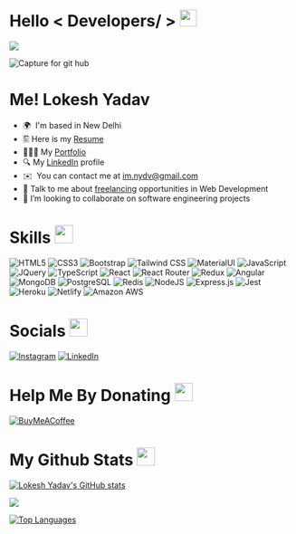 <h1> Hello < Developers/ > <img src = "https://raw.githubusercontent.com/MartinHeinz/MartinHeinz/master/wave.gif" width = 30px> </h1>
<p align='center'>
</p>

<p>
  <a href=""><img src="https://readme-typing-svg.herokuapp.com?&font=IBM+Plex+Sans&color=abcdef&size=20&lines=I'm+a+Full+Stack+Web+Developer;I'm+a+MERN+Developer;I'm+a+MEAN+Developer;I'm+a+GrapeJs+Developer;" /></a>
</p>

![Capture for git hub](https://images.squarespace-cdn.com/content/v1/5769fc401b631bab1addb2ab/1541580611624-TE64QGKRJG8SWAIUS7NS/coding-freak.gif)
<!-- ![programmer-engineering](https://user-images.githubusercontent.com/105915325/201589211-acaedbc1-56a7-499b-8aa4-b00ceed753b0.png) -->

Me! Lokesh Yadav
=============================

* 🌍  I'm based in New Delhi
* 🖺   Here is my [Resume]()
* 👨🏼‍💻  My [Portfolio]()
* 🔍  My [LinkedIn](https://www.linkedin.com/in/vikas-dongarwar-4254b0253/) profile
* ✉️  You can contact me at [im.nydv@gmail.com](mailto:im.nydv@gmail.com)
* 💬 Talk to me about [freelancing](https://www.fiverr.com/nitinyaduvan203?up_rollout=true) opportunities in Web Development
* 👯 I’m looking to collaborate on software engineering projects

<h1> Skills <img src = "https://media2.giphy.com/media/QssGEmpkyEOhBCb7e1/giphy.gif?cid=ecf05e47a0n3gi1bfqntqmob8g9aid1oyj2wr3ds3mg700bl&rid=giphy.gif" width = 32px> </h1>

![HTML5](https://img.shields.io/badge/html5-%23E34F26.svg?style=for-the-badge&logo=html5&logoColor=white)
![CSS3](https://img.shields.io/badge/CSS3-1572B6?style=for-the-badge&logo=css3&logoColor=white)
![Bootstrap](https://img.shields.io/badge/Bootstrap-563D7C?style=for-the-badge&logo=bootstrap&logoColor=white)
![Tailwind CSS](https://img.shields.io/badge/Tailwind_CSS-38B2AC?style=for-the-badge&logo=tailwind-css&logoColor=white)
![MaterialUI](https://img.shields.io/badge/Material--UI-0081CB?style=for-the-badge&logo=material-ui&logoColor=white)
![JavaScript](https://img.shields.io/badge/javascript-%23323330.svg?style=for-the-badge&logo=javascript&logoColor=%23F7DF1E)
![JQuery](https://img.shields.io/badge/jQuery-0769AD?style=for-the-badge&logo=jquery&logoColor=%23F7DF1E)
![TypeScript](https://img.shields.io/badge/typescript-%23007ACC.svg?style=for-the-badge&logo=typescript&logoColor=white)
![React](https://img.shields.io/badge/react-%2320232a.svg?style=for-the-badge&logo=react&logoColor=%2361DAFB)
![React Router](https://img.shields.io/badge/React_Router-CA4245?style=for-the-badge&logo=react-router&logoColor=white)
![Redux](https://img.shields.io/badge/redux-%23593d88.svg?style=for-the-badge&logo=redux&logoColor=white)
![Angular](https://img.shields.io/badge/Angular-DD0031?style=for-the-badge&logo=angular&logoColor=%2361DAFB)
![MongoDB](https://img.shields.io/badge/MongoDB-%234ea94b.svg?style=for-the-badge&logo=mongodb&logoColor=white)
![PostgreSQL](https://img.shields.io/badge/PostgreSQL-316192?style=for-the-badge&logo=postgresql&logoColor=white)
![Redis](https://img.shields.io/badge/redis-%23DD0031.svg?style=for-the-badge&logo=redis&logoColor=white)
![NodeJS](https://img.shields.io/badge/node.js-6DA55F?style=for-the-badge&logo=node.js&logoColor=white)
![Express.js](https://img.shields.io/badge/express.js-%23404d59.svg?style=for-the-badge&logo=express&logoColor=%2361DAFB)
![Jest](https://img.shields.io/badge/Jest-323330?style=for-the-badge&logo=Jest&logoColor=white)
![Heroku](https://img.shields.io/badge/heroku-%23430098.svg?style=for-the-badge&logo=heroku&logoColor=white)
![Netlify](https://img.shields.io/badge/netlify-%23000000.svg?style=for-the-badge&logo=netlify&logoColor=#00C7B7)
![Amazon AWS](https://img.shields.io/badge/Amazon_AWS-232F3E?style=for-the-badge&logo=amazon-aws&logoColor=white)

<h1> Socials <img src = "https://media2.giphy.com/media/QssGEmpkyEOhBCb7e1/giphy.gif?cid=ecf05e47a0n3gi1bfqntqmob8g9aid1oyj2wr3ds3mg700bl&rid=giphy.gif" width = 32px> </h1>
  
[![Instagram](https://img.shields.io/badge/Instagram-E4405F?style=for-the-badge&logo=instagram&logoColor=white)](https://www.instagram.com/i_nydv/?igshid=YmMyMTA2M2Y%3D)
[![LinkedIn](https://img.shields.io/badge/LinkedIn-0077B5?style=for-the-badge&logo=linkedin&logoColor=white)](https://www.linkedin.com/in/lokesh-yadav-31318a225)
 
<h1> Help Me By Donating <img src = "https://media2.giphy.com/media/QssGEmpkyEOhBCb7e1/giphy.gifcid=ecf05e47a0n3gi1bfqntqmob8g9aid1oyj2wr3ds3mg700bl&rid=giphy.gif" width = 32px> </h1>
  
[![BuyMeACoffee](https://img.shields.io/badge/Buy%20Me%20a%20Coffee-ffdd00?style=for-the-badge&logo=buy-me-a-coffee&logoColor=black)](https://www.buymeacoffee.com/imnydv) 

<h1> My Github Stats <img src = "https://media2.giphy.com/media/QssGEmpkyEOhBCb7e1/giphy.gif?cid=ecf05e47a0n3gi1bfqntqmob8g9aid1oyj2wr3ds3mg700bl&rid=giphy.gif" width = 32px> </h1>

<a href="http://www.github.com/inydv"><img src="https://github-readme-stats.vercel.app/api?username=inydv&show_icons=true&hide=&count_private=true&title_color=0891b2&text_color=ffffff&icon_color=0891b2&bg_color=000000&hide_border=true&show_icons=true" alt="Lokesh Yadav's GitHub stats" /></a>

<a href="http://www.github.com/inydv"><img src="https://github-readme-streak-stats.herokuapp.com/?user=inydv&stroke=ffffff&background=000000&ring=0891b2&fire=0891b2&currStreakNum=ffffff&currStreakLabel=0891b2&sideNums=ffffff&sideLabels=ffffff&dates=ffffff&hide_border=true" /></a>

<a href="https://github.com/inydv" align="left"><img src="https://github-readme-stats.vercel.app/api/top-langs/?username=vikasdongarwar&langs_count=10&title_color=0891b2&text_color=ffffff&icon_color=0891b2&bg_color=000000&hide_border=true&locale=en&custom_title=Top%20%Languages" alt="Top Languages" /></a>

